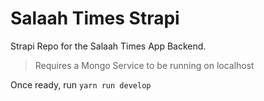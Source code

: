 # Salaah Times Strapi

Strapi Repo for the Salaah Times App Backend.

> Requires a Mongo Service to be running on localhost

Once ready, run `yarn run develop`
